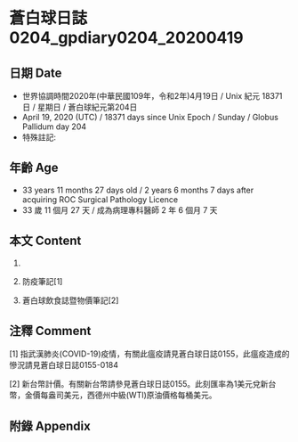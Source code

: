 # 蒼白球日誌0204_gpdiary0204_20200419 #

## 日期 Date ##

* 世界協調時間2020年(中華民國109年，令和2年)4月19日 / Unix 紀元 18371 日 / 星期日 / 蒼白球紀元第204日
* April 19, 2020 (UTC) / 18371 days since Unix Epoch / Sunday / Globus Pallidum day 204
* 特殊註記:

## 年齡 Age ##

* 33 years 11 months 27 days old / 2 years 6 months 7 days after acquiring ROC Surgical Pathology Licence
* 33 歲 11 個月 27 天 / 成為病理專科醫師 2 年 6 個月 7 天

## 本文 Content ##

1. 

    
2. 防疫筆記[1]

    
3. 蒼白球飲食誌暨物價筆記[2]

    

## 注釋 Comment ##

[1] 指武漢肺炎(COVID-19)疫情，有關此瘟疫請見蒼白球日誌0155，此瘟疫造成的慘況請見蒼白球日誌0155-0184


[2] 新台幣計價。有關新台幣請參見蒼白球日誌0155。此刻匯率為1美元兌新台幣，金價每盎司美元，西德州中級(WTI)原油價格每桶美元。



## 附錄 Appendix ##

